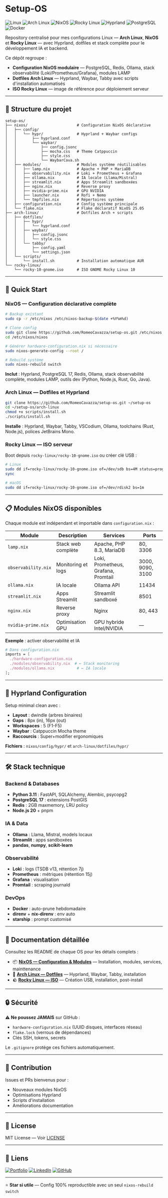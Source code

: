 # Setup-OS

![Linux](https://img.shields.io/badge/Linux-FCC624?logo=linux&logoColor=black)
![Arch Linux](https://img.shields.io/badge/Arch%20Linux-1793D1?logo=archlinux&logoColor=white)
![NixOS](https://img.shields.io/badge/NixOS-5277C3?logo=nixos&logoColor=white)
![Rocky Linux](https://img.shields.io/badge/Rocky%20Linux-10B981?logo=rockylinux&logoColor=white)
![Hyprland](https://img.shields.io/badge/Hyprland-44586a?logo=hyprland&logoColor=white)
![PostgreSQL](https://img.shields.io/badge/PostgreSQL-4169E1?logo=postgresql&logoColor=white)
![Docker](https://img.shields.io/badge/Docker-2496ED?logo=docker&logoColor=white)

Repository centralisé pour mes configurations Linux — **Arch Linux**, **NixOS** et **Rocky Linux** — avec Hyprland, dotfiles et stack complète pour le développement IA et backend.

Ce dépôt regroupe :
- **Configuration NixOS modulaire** — PostgreSQL, Redis, Ollama, stack observabilité (Loki/Prometheus/Grafana), modules LAMP
- **Dotfiles Arch Linux** — Hyprland, Waybar, Tabby avec scripts d'installation automatisés
- **ISO Rocky Linux** — image de référence pour déploiement serveur

---

## 📁 Structure du projet

```
setup-os/
├── nixos/                      # Configuration NixOS déclarative
│   ├── config/
│   │   └── hypr/               # Hyprland + Waybar configs
│   │       ├── hyprland.conf
│   │       └── waybar/
│   │           ├── config.jsonc
│   │           ├── mocha.css   # Theme Catppuccin
│   │           ├── style.css
│   │           └── WaybarCava.sh
│   ├── modules/                # Modules système réutilisables
│   │   ├── lamp.nix            # Apache + PHP + MariaDB
│   │   ├── observability.nix   # Loki + Prometheus + Grafana
│   │   ├── ollama.nix          # IA locale (Llama/Mistral)
│   │   ├── streamlit.nix       # Apps Streamlit sandboxées
│   │   ├── nginx.nix           # Reverse proxy
│   │   ├── nvidia-prime.nix    # GPU NVIDIA
│   │   ├── launcher.nix        # Rofi + Nemo
│   │   └── tmpfiles.nix        # Répertoires système
│   ├── configuration.nix       # Config système principale
│   └── flake.nix               # Flake déclaratif NixOS 25.05
├── arch-linux/                 # Dotfiles Arch + scripts
│   ├── dotfiles/
│   │   ├── hypr/
│   │   │   └── hyprland.conf
│   │   ├── waybar/
│   │   │   ├── config.jsonc
│   │   │   └── style.css
│   │   └── tabby/
│   │       ├── config.yaml
│   │       └── settings.json
│   └── scripts/
│       └── install.sh          # Installation automatique AUR
└── rocky-linux/
    └── rocky-10-gnome.iso      # ISO GNOME Rocky Linux 10
```

---

## 🚀 Quick Start

### NixOS — Configuration déclarative complète

```bash
# Backup existant
sudo cp -r /etc/nixos /etc/nixos-backup-$(date +%Y%m%d)

# Clone config
sudo git clone https://github.com/RomeoCavazza/setup-os.git /etc/nixos
cd /etc/nixos/nixos

# Générer hardware-configuration.nix si nécessaire
sudo nixos-generate-config --root /

# Rebuild système
sudo nixos-rebuild switch
```

**Inclut** : Hyprland, PostgreSQL 17, Redis, Ollama, stack observabilité complète, modules LAMP, outils dev (Python, Node.js, Rust, Go, Java).

### Arch Linux — Dotfiles et Hyprland

```bash
git clone https://github.com/RomeoCavazza/setup-os.git ~/setup-os
cd ~/setup-os/arch-linux
chmod +x scripts/install.sh
./scripts/install.sh
```

**Installe** : Hyprland, Waybar, Tabby, VSCodium, Ollama, toolchains (Rust, Node.js), polices JetBrains Mono.

### Rocky Linux — ISO serveur

Boot depuis `rocky-linux/rocky-10-gnome.iso` ou créer clé USB :

```bash
# Linux
sudo dd if=rocky-linux/rocky-10-gnome.iso of=/dev/sdb bs=4M status=progress
sync

# macOS
sudo dd if=rocky-linux/rocky-10-gnome.iso of=/dev/rdisk2 bs=1m
```

---

## 📋 Modules NixOS disponibles

Chaque module est indépendant et importable dans `configuration.nix` :

| Module | Description | Services | Ports |
|--------|-------------|----------|-------|
| `lamp.nix` | Stack web complète | Apache, PHP 8.3, MariaDB | 80, 3306 |
| `observability.nix` | Monitoring et logs | Loki, Prometheus, Grafana, Promtail | 3000, 9090, 3100 |
| `ollama.nix` | IA locale | Ollama API | 11434 |
| `streamlit.nix` | Apps Streamlit | Streamlit sandboxé | 8501 |
| `nginx.nix` | Reverse proxy | Nginx | 80, 443 |
| `nvidia-prime.nix` | Optimisation GPU | GPU hybride Intel/NVIDIA | — |

**Exemple** : activer observabilité et IA

```nix
# Dans configuration.nix
imports = [
  ./hardware-configuration.nix
  ./modules/observability.nix  # ← Stack monitoring
  ./modules/ollama.nix          # ← IA locale
];
```

---

## 🎨 Hyprland Configuration

Setup minimal clean avec :

- **Layout** : dwindle (arbres binaires)
- **Gaps** : 8px (in), 16px (out)
- **Workspaces** : 5 (F1-F5)
- **Waybar** : Catppuccin Mocha theme
- **Raccourcis** : Super+modifier ergonomiques

**Fichiers** : `nixos/config/hypr/` et `arch-linux/dotfiles/hypr/`

---

## 🛠️ Stack technique

### Backend & Databases
- **Python 3.11** : FastAPI, SQLAlchemy, Alembic, psycopg2
- **PostgreSQL 17** : extensions PostGIS
- **Redis** : 2GB maxmemory, LRU policy
- **Node.js 20** + pnpm

### IA & Data
- **Ollama** : Llama, Mistral, models locaux
- **Streamlit** : apps sandboxées
- **pandas**, **numpy**, **scikit-learn**

### Observabilité
- **Loki** : logs (TSDB v13, rétention 7j)
- **Prometheus** : métriques (rétention 15j)
- **Grafana** : visualisation
- **Promtail** : scraping journald

### DevOps
- **Docker** : auto-prune hebdomadaire
- **direnv** + **nix-direnv** : env auto
- **starship** : prompt customisé

---

## 📖 Documentation détaillée

Consultez les README de chaque OS pour les détails complets :

- 📦 **[NixOS — Configuration & Modules](nixos/README.md)** — Installation, modules, services, mainttenance
- 🐧 **[Arch Linux — Dotfiles](arch-linux/README.md)** — Hyprland, Waybar, Tabby, installation
- 🪨 **[Rocky Linux — ISO](rocky-linux/README.md)** — Création USB, installation, post-install

---

## 🔒 Sécurité

⚠️ **Ne poussez JAMAIS** sur GitHub :

- `hardware-configuration.nix` (UUID disques, interfaces réseau)
- `flake.lock` (verrous de dépendances)
- Clés SSH, tokens, secrets

Le `.gitignore` protège ces fichiers automatiquement.

---

## 🤝 Contribution

Issues et PRs bienvenus pour :
- Nouveaux modules NixOS
- Optimisations Hyprland
- Scripts d'installation
- Améliorations documentation

---

## 📄 License

MIT License — Voir [LICENSE](LICENSE)

---

## 🔗 Liens

[![Portfolio](https://img.shields.io/badge/Portfolio-000000?style=for-the-badge&logo=vercel&logoColor=white)](https://www.romeo-cavazza.dev) [![LinkedIn](https://img.shields.io/badge/LinkedIn-0A66C2?style=for-the-badge&logo=linkedin&logoColor=white)](https://www.linkedin.com/in/romeo-cavazza/) [![GitHub](https://img.shields.io/badge/GitHub-181717?style=for-the-badge&logo=github&logoColor=white)](https://github.com/RomeoCavazza)

---

⭐ **Star si utile** — Config 100% reproductible avec un seul `nixos-rebuild switch`
